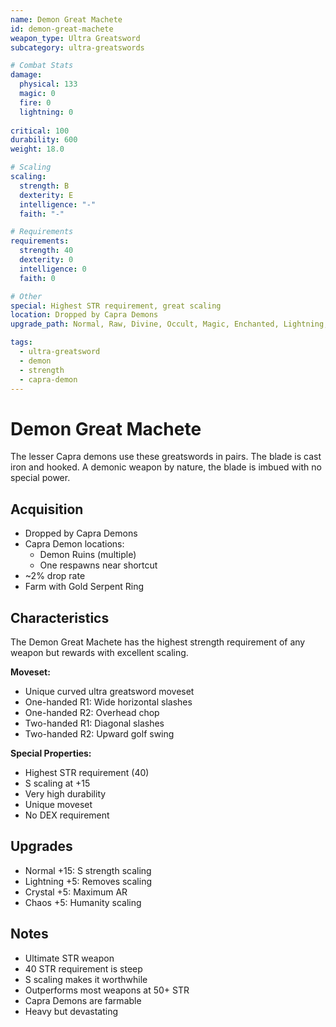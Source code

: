 ```yaml
---
name: Demon Great Machete
id: demon-great-machete
weapon_type: Ultra Greatsword
subcategory: ultra-greatswords

# Combat Stats
damage:
  physical: 133
  magic: 0
  fire: 0
  lightning: 0
  
critical: 100
durability: 600
weight: 18.0

# Scaling
scaling:
  strength: B
  dexterity: E
  intelligence: "-"
  faith: "-"

# Requirements
requirements:
  strength: 40
  dexterity: 0
  intelligence: 0
  faith: 0

# Other
special: Highest STR requirement, great scaling
location: Dropped by Capra Demons
upgrade_path: Normal, Raw, Divine, Occult, Magic, Enchanted, Lightning, Crystal, Fire, Chaos

tags:
  - ultra-greatsword
  - demon
  - strength
  - capra-demon
---
```


# Demon Great Machete

The lesser Capra demons use these greatswords in pairs. The blade is cast iron and hooked. A demonic weapon by nature, the blade is imbued with no special power.

## Acquisition
- Dropped by Capra Demons
- Capra Demon locations:
  - Demon Ruins (multiple)
  - One respawns near shortcut
- ~2% drop rate
- Farm with Gold Serpent Ring

## Characteristics
The Demon Great Machete has the highest strength requirement of any weapon but rewards with excellent scaling.

**Moveset:**
- Unique curved ultra greatsword moveset
- One-handed R1: Wide horizontal slashes
- One-handed R2: Overhead chop
- Two-handed R1: Diagonal slashes
- Two-handed R2: Upward golf swing

**Special Properties:**
- Highest STR requirement (40)
- S scaling at +15
- Very high durability
- Unique moveset
- No DEX requirement

## Upgrades
- Normal +15: S strength scaling
- Lightning +5: Removes scaling
- Crystal +5: Maximum AR
- Chaos +5: Humanity scaling

## Notes
- Ultimate STR weapon
- 40 STR requirement is steep
- S scaling makes it worthwhile
- Outperforms most weapons at 50+ STR
- Capra Demons are farmable
- Heavy but devastating